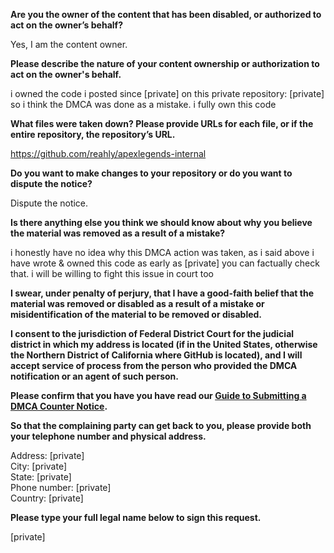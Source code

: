 **Are you the owner of the content that has been disabled, or authorized to act on the owner’s behalf?**

Yes, I am the content owner.

**Please describe the nature of your content ownership or authorization to act on the owner's behalf.**

i owned the code i posted since [private] on this private repository: [private] so i think the DMCA was done as a mistake. i fully own this code

**What files were taken down? Please provide URLs for each file, or if the entire repository, the repository’s URL.**

https://github.com/reahly/apexlegends-internal

**Do you want to make changes to your repository or do you want to dispute the notice?**

Dispute the notice.

**Is there anything else you think we should know about why you believe the material was removed as a result of a mistake?**

i honestly have no idea why this DMCA action was taken, as i said above i have wrote & owned this code as early as [private] you can factually check that. i will be willing to fight this issue in court too

**I swear, under penalty of perjury, that I have a good-faith belief that the material was removed or disabled as a result of a mistake or misidentification of the material to be removed or disabled.**

**I consent to the jurisdiction of Federal District Court for the judicial district in which my address is located (if in the United States, otherwise the Northern District of California where GitHub is located), and I will accept service of process from the person who provided the DMCA notification or an agent of such person.**

**Please confirm that you have you have read our <a href="https://docs.github.com/articles/guide-to-submitting-a-dmca-counter-notice">Guide to Submitting a DMCA Counter Notice</a>.**

**So that the complaining party can get back to you, please provide both your telephone number and physical address.**

Address: [private]  
City: [private]  
State: [private]  
Phone number: [private]  
Country: [private]  

**Please type your full legal name below to sign this request.**

[private]  
